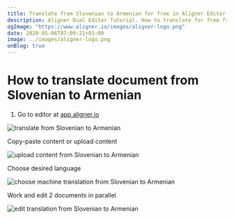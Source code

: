 ```yaml
---
title: Translate from Slovenian to Armenian for free in Aligner Editor
description: Aligner Dual Editor Tutorial. How to translate for free from Slovenian to Armenian. Aligner is multilingual document management platform. 
ogImage: "https://www.aligner.io/images/aligner-logo.png"
date: 2020-05-06T07:09:21+03:00
image: ../images/aligner-logo.png
onBlog: true
---
```


# How to translate document from Slovenian to Armenian

1. Go to editor at [app.aligner.io](https://app.aligner.io "Aligner App web page")

![translate from Slovenian to Armenian](../aligner-blank-editor.png "translate from Slovenian to Armenian")

Copy-paste content or upload content

![upload content from Slovenian to Armenian](../aligner-uploaded-document.png "upload content from Slovenian to Armenian")

Choose desired language

![choose machine translation from Slovenian to Armenian](../aligner-language-dropdown.png "choose machine translation from Slovenian to Armenian")

Work and edit 2 documents in parallel

![edit translation from Slovenian to Armenian](../aligner-double-sitded-editor.png "edit translation from Slovenian to Armenian")

